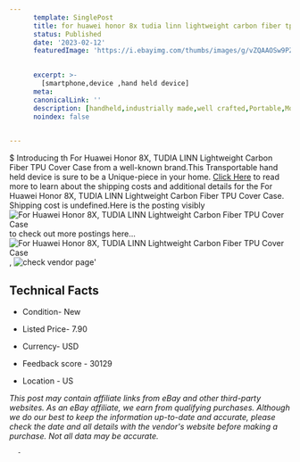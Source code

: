 ```yaml
---
      template: SinglePost
      title: for huawei honor 8x tudia linn lightweight carbon fiber tpu cover case
      status: Published
      date: '2023-02-12'
      featuredImage: 'https://i.ebayimg.com/thumbs/images/g/vZQAAOSw9PZcp641/s-l225.jpg'
       

      excerpt: >-
        [smartphone,device ,hand held device]
      meta:
      canonicalLink: ''
      description: [handheld,industrially made,well crafted,Portable,Mobile,Compact,Convenient,Lightweight,Maneuverable,Man-portable,Miniature,Carriable,Hand-held,Light,Holdable,Transportable,Mobile device,Pocket-sized,On-the-go,Wireless,Cordless,Compact size,Convenient size, smartphone,device ,hand held device]
      noindex: false
      

---
```

$
      Introducing th For Huawei Honor 8X, TUDIA LINN Lightweight Carbon Fiber TPU Cover Case from a well-known brand.This Transportable hand held device is sure to be a Unique-piece in your home. [Click Here](https://www.ebay.com/itm/264270946183?hash=item3d87c69f87%3Ag%3AvZQAAOSw9PZcp641&amdata=enc%3AAQAHAAAA4AVRkJsJ0jA0AKUdUJcHBhokUzdqyYSf2xTCp62fgqd%2Fkg2valNk7WRiTLx0gdcCvkYExWNOC%2FeBa7NeNEOdw%2FPxI24Jt%2BtJlUe6H9lmqHKJcUZHEQrf%2F3bnww1LVGKUsAwUBr8zhGuuxH3AU8AKcqbYS%2FEggAPNRRLHDqDtoqld29xAHnoITHADc9jGcwwRYmWCEzExNUt0ehCH45ssKGdzOSed3VNe0nUufgZWVaPWxbMbYysFRjBnreFg%2FsoMlhTos8LehOdZ3QPNCRA%2F5jmoqD%2FW26OH8eYtaf3xqpvT&mkevt=1&mkcid=1&mkrid=711-53200-19255-0&campid=%253CePNCampaignId%253E&customid=%253CreferenceId%253E&toolid=10049) to read more to learn about the shipping costs and additional details for the For Huawei Honor 8X, TUDIA LINN Lightweight Carbon Fiber TPU Cover Case. Shipping cost is undefined.Here is the posting visibly ![For Huawei Honor 8X, TUDIA LINN Lightweight Carbon Fiber TPU Cover Case](https://i.ebayimg.com/thumbs/images/g/vZQAAOSw9PZcp641/s-l225.jpg) to check out more postings here... ![For Huawei Honor 8X, TUDIA LINN Lightweight Carbon Fiber TPU Cover Case](https://i.ebayimg.com/images/g/vZQAAOSw9PZcp641/s-l1600.jpg), ![check vendor page](https://origin-galleryplus.ebayimg.com/ws/web/264270946183_2_0_1/225x225.jpg,https://origin-galleryplus.ebayimg.com/ws/web/264270946183_3_0_1/225x225.jpg,https://origin-galleryplus.ebayimg.com/ws/web/264270946183_4_0_1/225x225.jpg,https://origin-galleryplus.ebayimg.com/ws/web/264270946183_5_0_1/225x225.jpg,https://origin-galleryplus.ebayimg.com/ws/web/264270946183_6_0_1/225x225.jpg)'

      

 ## Technical Facts 



     
      

 - Condition- New 


      

 - Listed Price- 7.90 


      

 - Currency- USD 


      

 - Feedback score - 30129 


      

 - Location - US 


      
      

 *_This post may contain affiliate links from eBay and other third-party websites. As an eBay affiliate, we earn from qualifying purchases. Although we do our best to keep the information up-to-date and accurate, please check the date and all details with the vendor's website before making a purchase. Not all data may be accurate._*




      -
